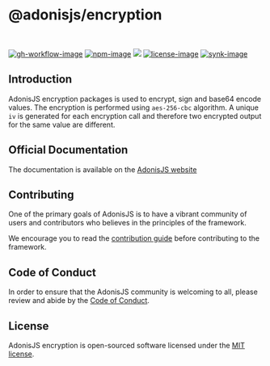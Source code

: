 # @adonisjs/encryption

<br />

[![gh-workflow-image]][gh-workflow-url] [![npm-image]][npm-url] ![][typescript-image] [![license-image]][license-url] [![synk-image]][synk-url]

## Introduction
AdonisJS encryption packages is used to encrypt, sign and base64 encode values. The encryption is performed using `aes-256-cbc` algorithm. A unique `iv` is generated for each encryption call and therefore two encrypted output for the same value are different.

## Official Documentation
The documentation is available on the [AdonisJS website](https://docs.adonisjs.com/guides/security/encryption)

## Contributing
One of the primary goals of AdonisJS is to have a vibrant community of users and contributors who believes in the principles of the framework.

We encourage you to read the [contribution guide](https://github.com/adonisjs/.github/blob/main/docs/CONTRIBUTING.md) before contributing to the framework.

## Code of Conduct
In order to ensure that the AdonisJS community is welcoming to all, please review and abide by the [Code of Conduct](https://github.com/adonisjs/.github/blob/main/docs/CODE_OF_CONDUCT.md).

## License
AdonisJS encryption is open-sourced software licensed under the [MIT license](LICENSE.md).

[gh-workflow-image]: https://img.shields.io/github/actions/workflow/status/adonisjs/encryption/test.yml?style=for-the-badge
[gh-workflow-url]: https://github.com/adonisjs/encryption/actions/workflows/test.yml "Github action"

[typescript-image]: https://img.shields.io/badge/Typescript-294E80.svg?style=for-the-badge&logo=typescript
[typescript-url]:  "typescript"

[npm-image]: https://img.shields.io/npm/v/@adonisjs/encryption.svg?style=for-the-badge&logo=npm
[npm-url]: https://npmjs.org/package/@adonisjs/encryption "npm"

[license-image]: https://img.shields.io/npm/l/@adonisjs/encryption?color=blueviolet&style=for-the-badge
[license-url]: LICENSE.md "license"

[synk-image]: https://img.shields.io/snyk/vulnerabilities/github/adonisjs/encryption?label=Synk%20Vulnerabilities&style=for-the-badge
[synk-url]: https://snyk.io/test/github/adonisjs/encryption?targetFile=package.json "synk"
